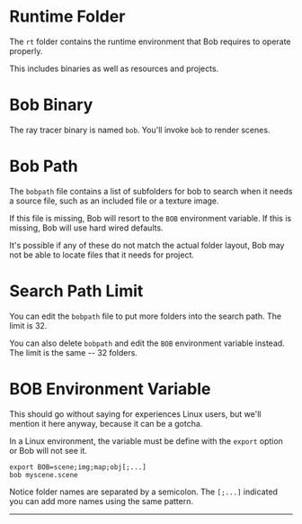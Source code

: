 
# Runtime Folder

The `rt` folder contains the runtime environment that Bob requires
to operate properly.

This includes binaries as well as resources and projects.

# Bob Binary

The ray tracer binary is named `bob`. You'll invoke `bob` to
render scenes.

# Bob Path

The `bobpath` file contains a list of subfolders for bob to
search when it needs a source file, such as an included file
or a texture image.

If this file is missing, Bob will resort to the `BOB`
environment variable. If this is missing, Bob will use
hard wired defaults.

It's possible if any of these do not match the actual folder
layout, Bob may not be able to locate files that it needs
for project.

# Search Path Limit

You can edit the `bobpath` file to put more folders into
the search path. The limit is 32.

You can also delete `bobpath` and edit the `BOB` environment
variable instead. The limit is the same -- 32 folders.

# BOB Environment Variable

This should go without saying for experiences Linux users,
but we'll mention it here anyway, because it can be a gotcha.

In a Linux environment, the variable must be define with the
`export` option or Bob will not see it.

```
export BOB=scene;img;map;obj[;...]
bob myscene.scene
```

Notice folder names are separated by a semicolon. The `[;...]`
indicated you can add more names using the same pattern.

---

